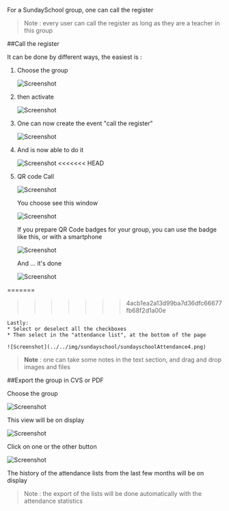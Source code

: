 For a SundaySchool group, one can call the register

> Note : every user can call the register as long as they are a teacher in this group

##Call the register

It can be done by different ways, the easiest is :

1. Choose the group

    ![Screenshot](../../img/sundayschool/sundayschoolAttendance0.png)

2. then activate

    ![Screenshot](../../img/sundayschool/sundayschoolAttendance1.png)

3. One can now create the event "call the register"

    ![Screenshot](../../img/sundayschool/sundayschoolAttendance2.png)

4. And is now able to do it

    ![Screenshot](../../img/sundayschool/sundayschoolAttendance3.png)
<<<<<<< HEAD

5. QR code Call

    ![Screenshot](../../img/sundayschool/sundayschoolAttendance6.png)

    You choose see this window

    ![Screenshot](../../img/sundayschool/sundayschoolAttendance7.png)

    If you prepare QR Code badges for your group, you can use the badge like this, or with a smartphone

    ![Screenshot](../../img/sundayschool/sundayschoolAttendance9.png)

    And ... it's done

    ![Screenshot](../../img/sundayschool/sundayschoolAttendance10.png)

=======
>>>>>>> 4acb1ea2a13d99ba7d36dfc66677fb68f2d1a00e

    Lastly:
    * Select or deselect all the checkboxes
    * Then select in the "attendance list", at the bottom of the page

    ![Screenshot](../../img/sundayschool/sundayschoolAttendance4.png)

> **Note** : one can take some notes in the text section, and drag and drop images and files

##Export the group in CVS or PDF

Choose the group

![Screenshot](../../img/sundayschool/sundayschoolAttendance0.png)

This view will be on display

![Screenshot](../../img/sundayschool/sundaySchoolCSVPDFAttendanceExport.png)

Click on one or the other button

![Screenshot](../../img/sundayschool/sundaySchoolCSVPDFAttendanceExport2.png)

The history of the attendance lists from the last few months will be on display

> Note : the export of the lists will be done automatically with the attendance statistics
